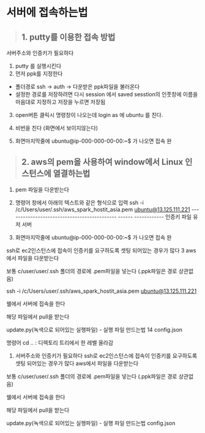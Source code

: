
# 서버에 접속하는법 

> ## 1. putty를 이용한 접속 방법 

서버주소와 인증키가 필요하다 
1. putty 를 실행시킨다 
2. 먼저 ppk를 지정한다 
  - 폴더경로 ssh -> auth -> 다운받은 ppk파일을 불러온다 
  - 설정한 경로를 저장하려면 다시 session  에서 saved sesstion의 인풋창에 이름을 마음대로 지정하고 저장을 누르면 저장됨 
3. open버튼 클릭시 명령창이 나오는데 login as 에 ubuntu 를 친다. 
4. 비번을 친다 (화면에서 보이지않는다)
 
5. 화면마지막줄에 ubuntu@ip-000-000-00-00:~$ 가 나오면 접속 완


> ## 2. aws의 pem을 사용하여 window에서 Linux 인스턴스에 열결하는법

 1. pem 파일을 다운받는다 
 
 2. 명령어 창에서 아래의 텍스트와 같은 형식으로 입력
 ssh -i /c/Users/user/.ssh/aws_spark_hostit_asia.pem ubuntu@13.125.111.221
        -------------------------------------------- ------   ------------
        인증키 파일                                    유저     서버
        
 3. 화면마지막줄에 ubuntu@ip-000-000-00-00:~$ 가 나오면 접속 완                                                


ssh로 ec2인스턴스에 접속이 인증키를 요구하도록 셋팅 되어있는 경우가 많다 
3
aws에서 파일을 다운받는다 


보통 c/user/user/.ssh 폴더의 경로에 .pem파일을 넣는다 (.ppk파일은 경로 상관없음)

ssh -i /c/Users/user/.ssh/aws_spark_hostit_asia.pem ubuntu@13.125.111.221

쉘에서 서버에 접속을 한다 


해당 파일에서 pull을 받는다 

update.py(녹색으로 되어있는 실행파일) - 실행 파일 만드는법
14
config.json 

 

명령어 
cd .. : 디렉토리 트리에서 한 레벨 올라감 


1. 서버주소와 인증키가 필요하다 
ssh로 ec2인스턴스에 접속이 인증키를 요구하도록 셋팅 되어있는 경우가 많다 
aws에서 파일을 다운받는다 

보통 c/user/user/.ssh 폴더의 경로에 .pem파일을 넣는다 (.ppk파일은 경로 상관없음)



쉘에서 서버에 접속을 한다 

해당 파일에서 pull을 받는다 

update.py(녹색으로 되어있는 실행파일) - 실행 파일 만드는법
config.json 
